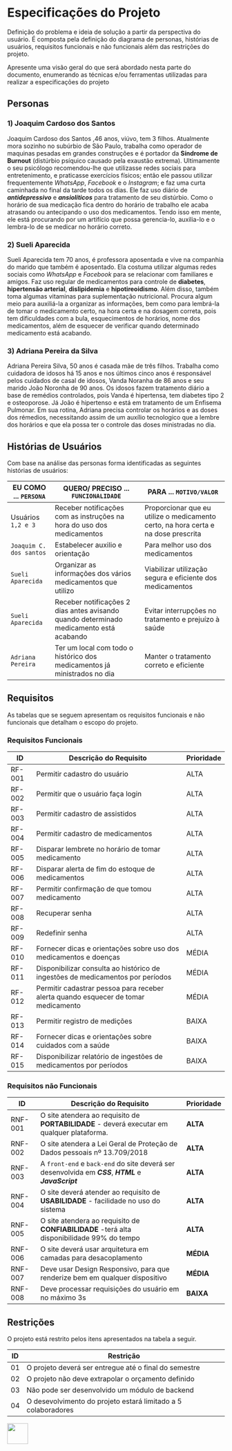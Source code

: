 # Especificações do Projeto

Definição do problema e ideia de solução a partir da perspectiva do usuário. É composta pela definição do  diagrama de personas, histórias de usuários, requisitos funcionais e não funcionais além das restrições do projeto.

Apresente uma visão geral do que será abordado nesta parte do documento, enumerando as técnicas e/ou ferramentas utilizadas para realizar a especificações do projeto

## Personas

### 1) Joaquim Cardoso dos Santos  

Joaquim Cardoso dos Santos ,46 anos, viúvo, tem 3 filhos. Atualmente mora sozinho no subúrbio de São Paulo, trabalha como operador de maquinas pesadas em grandes construções e é portador da **Síndrome de Burnout** (distúrbio psíquico causado pela exaustão extrema). Ultimamente o seu psicólogo recomendou-lhe que utilizasse redes sociais para entretenimento, e praticasse exercícios físicos; então ele passou utilizar frequentemente _WhatsApp_, _Facebook_ e o _Instagram_; e faz uma curta caminhada no final da tarde todos os dias. Ele faz uso diário de ***antidepressivo*** e ***ansiolíticos*** para tratamento de seu distúrbio. Como o horário de sua medicação fica dentro do horário de trabalho ele acaba atrasando ou antecipando o uso dos medicamentos. Tendo isso em mente, ele está procurando por um artifício que possa gerencia-lo, auxilia-lo e o lembra-lo de se medicar no horário correto. 

### 2) Sueli Aparecida 

Sueli Aparecida tem 70 anos, é professora aposentada e vive na companhia do marido que também é aposentado. Ela costuma utilizar algumas redes sociais como _WhatsApp_ e _Facebook_ para se relacionar com familiares e amigos. Faz uso regular de medicamentos para controle de **diabetes**, **hipertensão arterial**, **dislipidemia** e **hipotireoidismo**. Além disso, também toma algumas vitaminas para suplementação nutricional. Procura algum meio para auxiliá-la a organizar as informações, bem como para lembrá-la de tomar o medicamento certo, na hora certa e na dosagem correta, pois tem dificuldades com a bula, esquecimentos de horários, nome dos medicamentos, além de esquecer de verificar quando determinado medicamento está acabando.

### 3) Adriana Pereira da Silva 

Adriana Pereira Silva, 50 anos é casada mãe de três filhos. Trabalha como cuidadora de idosos há 15 anos e nos últimos cinco anos é responsável pelos cuidados de casal de idosos, Vanda Noranha de 86 anos e seu marido João Noronha de 90 anos. Os idosos fazem tratamento diário a base de remédios controlados, pois Vanda é hipertensa, tem diabetes tipo 2 e osteoporose. Já João é hipertenso e está em tratamento de um Enfisema Pulmonar. 
Em sua rotina, Adriana precisa controlar os horários e as doses dos rémedios, necessitando assim de um auxílio tecnologico que a lembre dos horários e que ela possa ter o controle das doses ministradas no dia. 

## Histórias de Usuários

Com base na análise das personas forma identificadas as seguintes histórias de usuários:

|EU COMO ...  `PERSONA`| QUERO/ PRECISO ... `FUNCIONALIDADE`| PARA ... `MOTIVO/VALOR`| 
|-----------------|-------------------------------------------------------------|----------------------------------------------------------|
|Usuários `1,2 e 3` | Receber notificações com as instruções na hora do uso dos medicamentos| Proporcionar que eu utilize o medicamento certo, na hora certa e na dose prescrita| 
|`Joaquim C. dos santos` | Estabelecer auxilio e orientação| Para melhor uso dos medicamentos| 
|`Sueli Aparecida`| Organizar as informações dos vários medicamentos que utilizo| Viabilizar utilização segura e eficiente dos medicamentos| 
|`Sueli Aparecida` | Receber notificações 2 dias antes avisando quando determinado medicamento está acabando| Evitar interrupções no tratamento e prejuízo à saúde| 
|`Adriana Pereira` | Ter um local com todo o histórico dos medicamentos já ministrados no dia| Manter o tratamento correto e eficiente| 
## Requisitos

As tabelas que se seguem apresentam os requisitos funcionais e não funcionais que detalham o escopo do projeto.

### Requisitos Funcionais

|ID    | Descrição do Requisito  | Prioridade |
|------|-----------------------------------------|----|
|RF-001| Permitir cadastro do usuário | ALTA |
|RF-002| Permitir que o usuário faça login | ALTA |
|RF-003| Permitir cadastro de assistidos | ALTA |
|RF-004| Permitir cadastro de medicamentos | ALTA |
|RF-005| Disparar lembrete no horário de tomar medicamento | ALTA |
|RF-006| Disparar alerta de fim do estoque de medicamentos | ALTA |
|RF-007| Permitir confirmação de que tomou medicamento | ALTA |
|RF-008| Recuperar senha | ALTA |
|RF-009| Redefinir senha | ALTA |
|RF-010| Fornecer dicas e orientações sobre uso dos medicamentos e doenças | MÉDIA |
|RF-011| Disponibilizar consulta ao histórico de ingestões de medicamentos por períodos | MÉDIA |
|RF-012| Permitir cadastrar pessoa para receber alerta quando esquecer de tomar medicamento | MÉDIA |
|RF-013| Permitir registro de medições | BAIXA |
|RF-014| Fornecer dicas e orientações sobre cuidados com a saúde | BAIXA |
|RF-015| Disponibilizar relatório de ingestões de medicamentos por períodos | BAIXA |



### Requisitos não Funcionais

|ID     | Descrição do Requisito  |Prioridade |
|-------|-------------------------|----|
|RNF-001|O site atendera ao requisito de **PORTABILIDADE** - deverá executar em qualquer plataforma. |**ALTA**| 
|RNF-002|O site atendera a Lei Geral de Proteção de Dados pessoais nº 13.709/2018|**ALTA**| 
|RNF-003|A `front-end` e `back-end` do site deverá ser desenvolvida em ***CSS***, ***HTML*** e ***JavaScript***|**ALTA**| 
|RNF-004|O site deverá atender ao requisito de **USABILIDADE** - facilidade no uso do sistema|**ALTA**| 
|RNF-005|O site atendera ao requisito de **CONFIABILIDADE** -terá alta disponibilidade 99% do tempo|**ALTA**| 
|RNF-006|O site deverá usar arquitetura em camadas para desacoplamento|**MÉDIA**| 
|RNF-007|Deve usar Design Responsivo, para que renderize bem em qualquer dispositivo|**MÉDIA**| 
|RNF-008| Deve processar requisições do usuário em no máximo 3s|**BAIXA**| 

## Restrições

O projeto está restrito pelos itens apresentados na tabela a seguir.

|ID| Restrição                                             |
|--|-------------------------------------------------------|
|01| O projeto deverá ser entregue até o final do semestre |
|02| O projeto não deve extrapolar o orçamento definido    |
|03| Não pode ser desenvolvido um módulo de backend        |
|04| O desevolvimento do projeto estará limitado a 5 colaboradores |

<a href="url"> 
<img src=" https://user-images.githubusercontent.com/90012621/133790947-3f01b02d-f16e-4041-90d3-35457ad3a48a.jpg " align="left" height="48" width="48" ></a> 




